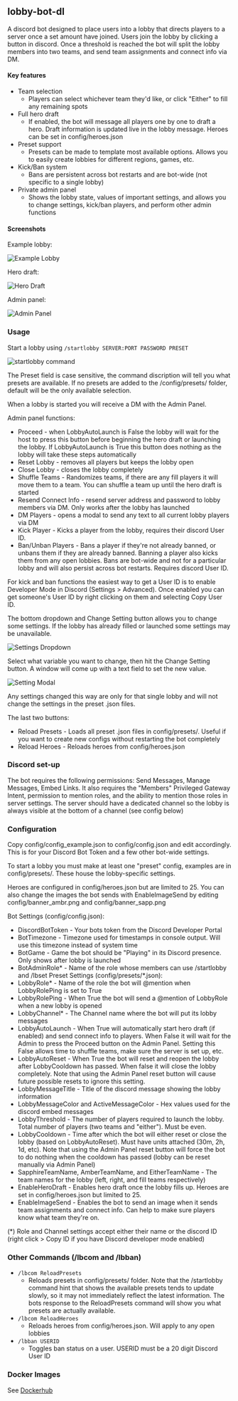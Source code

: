 ## lobby-bot-dl
A discord bot designed to place users into a lobby that directs players to a server once a set amount have joined. 
Users join the lobby by clicking a button in discord.
Once a threshold is reached the bot will split the lobby members into two teams, and send team assignments and connect info via DM.

#### Key features

- Team selection
  - Players can select whichever team they'd like, or click "Either" to fill any remaining spots
- Full hero draft
  - If enabled, the bot will message all players one by one to draft a hero. Draft information is updated live in the lobby message. Heroes can be set in config/heroes.json
- Preset support
  - Presets can be made to template most available options. Allows you to easily create lobbies for different regions, games, etc.
- Kick/Ban system
  - Bans are persistent across bot restarts and are bot-wide (not specific to a single lobby)
- Private admin panel
  - Shows the lobby state, values of important settings, and allows you to change settings, kick/ban players, and perform other admin functions

#### Screenshots
Example lobby:

![Example Lobby](https://i.imgur.com/bQ32Eq3.png)

Hero draft:

![Hero Draft](https://i.imgur.com/BXHB2yr.png)

Admin panel:

![Admin Panel](https://i.imgur.com/h18YMQV.png)

### Usage

Start a lobby using ```/startlobby SERVER:PORT PASSWORD PRESET```

![startlobby command](https://i.imgur.com/MFh1dV4.png)

The Preset field is case sensitive, the command discription will tell you what presets are available.
If no presets are added to the /config/presets/ folder, default will be the only available selection.

When a lobby is started you will receive a DM with the Admin Panel.

Admin panel functions:

- Proceed - when LobbyAutoLaunch is False the lobby will wait for the host to press this button before beginning the hero draft or launching the lobby. If LobbyAutoLaunch is True this button does nothing as the lobby will take these steps automatically
- Reset Lobby - removes all players but keeps the lobby open
- Close Lobby - closes the lobby completely
- Shuffle Teams - Randomizes teams, if there are any fill players it will move them to a team. You can shuffle a team up until the hero draft is started
- Resend Connect Info - resend server address and password to lobby members via DM. Only works after the lobby has launched
- DM Players - opens a modal to send any text to all current lobby players via DM
- Kick Player - Kicks a player from the lobby, requires their discord User ID.
- Ban/Unban Players - Bans a player if they're not already banned, or unbans them if they are already banned. Banning a player also kicks them from any open lobbies. Bans are bot-wide and not for a particular lobby and will also persist across bot restarts. Requires discord User ID.

For kick and ban functions the easiest way to get a User ID is to enable Developer Mode in Discord (Settings > Advanced). 
Once enabled you can get someone's User ID by right clicking on them and selecting Copy User ID.

The bottom dropdown and Change Setting button allows you to change some settings. If the lobby has already filled or launched some settings may be unavailable.

![Settings Dropdown](https://i.imgur.com/6CkYDJl.png)

Select what variable you want to change, then hit the Change Setting button. A window will come up with a text field to set the new value.

![Setting Modal](https://i.imgur.com/fSrP4vR.png)

Any settings changed this way are only for that single lobby and will not change the settings in the preset .json files.

The last two buttons:
- Reload Presets - Loads all preset .json files in config/presets/. Useful if you want to create new configs without restarting the bot completely
- Reload Heroes - Reloads heroes from config/heroes.json

### Discord set-up
The bot requires the following permissions: Send Messages, Manage Messages, Embed Links. It also requires the "Members" Privileged Gateway Intent, permission to mention roles, and the ability to mention those roles in server settings.
The server should have a dedicated channel so the lobby is always visible at the bottom of a channel (see config below)

### Configuration
Copy config/config_example.json to config/config.json and edit accordingly. This is for your Discord Bot Token and a few other bot-wide settings.

To start a lobby you must make at least one "preset" config, examples are in config/presets/. These house the lobby-specific settings.

Heroes are configured in config/heroes.json but are limited to 25. You can also change the images the bot sends with EnableImageSend by editing config/banner_ambr.png and config/banner_sapp.png

Bot Settings (config/config.json):
- DiscordBotToken - Your bots token from the Discord Developer Portal
- BotTimezone - Timezone used for timestamps in console output. Will use this timezone instead of system time
- BotGame - Game the bot should be "Playing" in its Discord presence. Only shows after lobby is launched
- BotAdminRole* - Name of the role whose members can use /startlobby and /lbset
Preset Settings (config/presets/*.json):
- LobbyRole* - Name of the role the bot will @mention when LobbyRolePing is set to True
- LobbyRolePing - When True the bot will send a @mention of LobbyRole when a new lobby is opened
- LobbyChannel* - The Channel name where the bot will put its lobby messages
- LobbyAutoLaunch - When True will automatically start hero draft (if enabled) and send connect info to players. When False it will wait for the Admin to press the Proceed button on the Admin Panel. Setting this False allows time to shuffle teams, make sure the server is set up, etc.
- LobbyAutoReset - When True the bot will reset and reopen the lobby after LobbyCooldown has passed. When false it will close the lobby completely. Note that using the Admin Panel reset button will cause future possible resets to ignore this setting.
- LobbyMessageTitle - Title of the discord message showing the lobby information
- LobbyMessageColor and ActiveMessageColor - Hex values used for the discord embed messages
- LobbyThreshold - The number of players required to launch the lobby. Total number of players (two teams and "either"). Must be even.
- LobbyCooldown - Time after which the bot will either reset or close the lobby (based on LobbyAutoReset). Must have units attached (30m, 2h, 1d, etc). Note that using the Admin Panel reset button will force the bot to do nothing when the cooldown has passed (lobby can be reset manually via Admin Panel)
- SapphireTeamName, AmberTeamName, and EitherTeamName - The team names for the lobby (left, right, and fill teams respectively)
- EnableHeroDraft - Enables hero draft once the lobby fills up. Heroes are set in config/heroes.json but limited to 25.
- EnableImageSend - Enables the bot to send an image when it sends team assignments and connect info. Can help to make sure players know what team they're on.

(*) Role and Channel settings accept either their name or the discord ID (right click > Copy ID if you have Discord developer mode enabled)

### Other Commands (/lbcom and /lbban)

- ```/lbcom ReloadPresets```
  - Reloads presets in config/presets/ folder. Note that the /startlobby command hint that shows the available presets tends to update slowly, so it may not immediately reflect the latest information. The bots response to the ReloadPresets command will show you what presets are actually available.
- ```/lbcom ReloadHeroes```
  - Reloads heroes from config/heroes.json. Will apply to any open lobbies
- ```/lbban USERID```
  - Toggles ban status on a user. USERID must be a 20 digit Discord User ID

### Docker Images
See [Dockerhub](https://hub.docker.com/r/erkston/lobby-bot-dl)